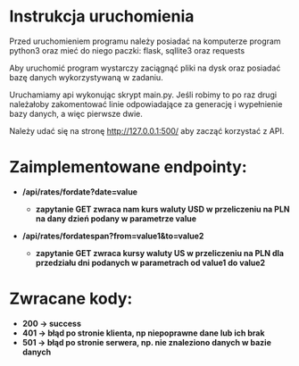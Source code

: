# Instrukcja uruchomienia
Przed uruchomieniem programu należy posiadać na komputerze program python3 oraz mieć do niego paczki:
flask, sqllite3 oraz requests 

Aby uruchomić program wystarczy zaciągnąć pliki na dysk oraz posiadać bazę danych wykorzystywaną
w zadaniu.

Uruchamiamy api wykonując skrypt main.py. Jeśli robimy to po raz drugi należałoby zakomentować linie
odpowiadające za generację i wypełnienie bazy danych, a więc pierwsze dwie. 

Należy udać się na stronę http://127.0.0.1:500/ aby zacząć korzystać z API.
 
 
# Zaimplementowane endpointy:
* <b>/api/rates/fordate?date=value<b>
    * zapytanie GET zwraca nam kurs waluty USD w przeliczeniu na PLN na dany dzień podany w parametrze value

* <b>/api/rates/fordatespan?from=value1&to=value2</b>
  * zapytanie GET zwraca kursy waluty US w przeliczeniu na PLN dla przedziału dni podanych w parametrach 
    od value1 do value2


# Zwracane kody:
 - 200 -> success
 - 401 -> błąd po stronie klienta, np niepoprawne dane lub ich brak
 - 501 -> błąd po stronie serwera, np. nie znaleziono danych w bazie danych

